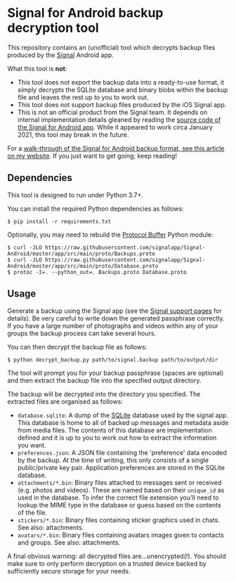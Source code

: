 Signal for Android backup decryption tool
=========================================

This repository contains an (unofficial) tool which decrypts backup files
produced by the [Signal](https://signal.org/) Android app.

What this tool is **not**:

* This tool does not export the backup data into a ready-to-use format, it
  simply decrypts the SQLite database and binary blobs within the backup file
  and leaves the rest up to you to work out.
* This tool does not support backup files produced by the iOS Signal app.
* This is not an official product from the Signal team. It depends on internal
  implementation details gleaned by reading the [source code of the Signal for
  Android app](https://github.com/signalapp/Signal-Android). While it appeared
  to work circa January 2021, this tool may break in the future.

For a [walk-through of the Signal for Android backup format, see this article
on my website](http://jhnet.co.uk/articles/signal_backups). If you just want to
get going; keep reading!


Dependencies
------------

This tool is designed to run under Python 3.7+.

You can install the required Python dependencies as follows:

    $ pip install -r requirements.txt

Optionally, you may need to rebuild the [Protocol
Buffer](https://developers.google.com/protocol-buffers) Python module:

    $ curl -JLO https://raw.githubusercontent.com/signalapp/Signal-Android/master/app/src/main/proto/Backups.proto
    $ curl -JLO https://raw.githubusercontent.com/signalapp/Signal-Android/master/app/src/main/proto/Database.proto
    $ protoc -I=. --python_out=. Backups.proto Database.proto


Usage
-----

Generate a backup using the Signal app (see the [Signal support
pages](https://support.signal.org/hc/en-us/articles/360007059752-Backup-and-Restore-Messages)
for details).  Be very careful to write down the generated passphrase
correctly.  If you have a large number of photographs and videos within any of
your groups the backup process can take several hours.

You can then decrypt the backup file as follows:

    $ python decrypt_backup.py path/to/signal.backup path/to/output/dir

The tool will prompt you for your backup passphrase (spaces are optional) and
then extract the backup file into the specified output directory.

The backup will be decrypted into the directory you specified. The extracted
files are organised as follows:

* `database.sqlite`: A dump of the [SQLite](https://www.sqlite.org) database
  used by the signal app. This database is home to all of backed up messages
  and metadata aside from media files. The contents of this database are
  implementation defined and it is up to you to work out how to extract the
  information you want.
* `preferences.json`: A JSON file containing the 'preference' data encoded by
  the backup. At the time of writing, this only consists of a single
  public/private key pair.  Application preferences are stored in the SQLite
  database.
* `attachments/*.bin`: Binary files attached to messages sent or received (e.g.
  photos and videos). These are named based on their `unique_id` as used in the
  database. To infer the correct file extension you'll need to lookup the MIME
  type in the database or guess based on the contents of the file.
* `stickers/*.bin`: Binary files containing sticker graphics used in chats. See
  also: attachments.
* `avatars/*.bin`: Binary files containing avatars images given to contacts and
  groups. See also: attachments.

A final obvious warning: all decrypted files are...unencrypted(!). You should
make sure to only perform decryption on a trusted device backed by sufficiently
secure storage for your needs.
